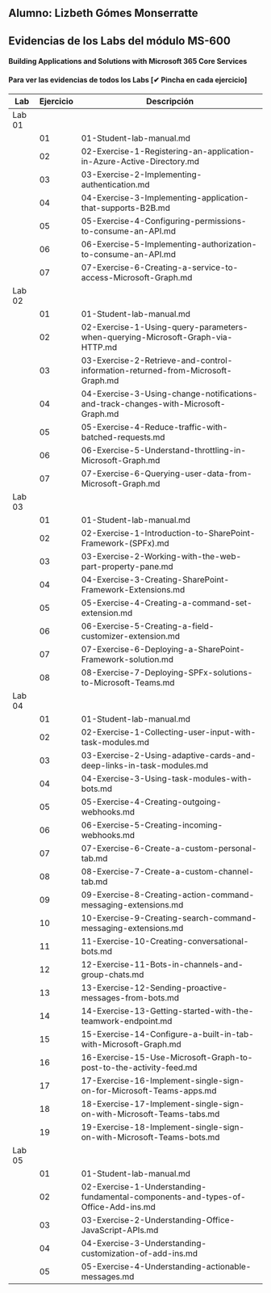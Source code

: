 ## Alumno: Lizbeth Gómes Monserratte

## Evidencias de los Labs del módulo MS-600
####  Building Applications and Solutions with Microsoft 365 Core Services


#### Para ver las evidencias de todos los Labs   [✔ **Pincha en cada ejercicio**] 


| **Lab**    | **Ejercicio** | **Descripción**                                                  |
| ------ | --------- | ------------------------------------------------------------ |
| Lab 01 |           |                                                              |
|        | 01        | 01-Student-lab-manual.md                                     |
|        | 02        | 02-Exercise-1-Registering-an-application-in-Azure-Active-Directory.md |
|        | 03        | 03-Exercise-2-Implementing-authentication.md                 |
|        | 04        | 04-Exercise-3-Implementing-application-that-supports-B2B.md  |
|        | 05        | 05-Exercise-4-Configuring-permissions-to-consume-an-API.md   |
|        | 06        | 06-Exercise-5-Implementing-authorization-to-consume-an-API.md |
|        | 07        | 07-Exercise-6-Creating-a-service-to-access-Microsoft-Graph.md |
| Lab 02 |           |                                                              |
|        | 01        | 01-Student-lab-manual.md                                     |
|        | 02        | 02-Exercise-1-Using-query-parameters-when-querying-Microsoft-Graph-via-HTTP.md |
|        | 03        | 03-Exercise-2-Retrieve-and-control-information-returned-from-Microsoft-Graph.md |
|        | 04        | 04-Exercise-3-Using-change-notifications-and-track-changes-with-Microsoft-Graph.md |
|        | 05        | 05-Exercise-4-Reduce-traffic-with-batched-requests.md        |
|        | 06        | 06-Exercise-5-Understand-throttling-in-Microsoft-Graph.md    |
|        | 07        | 07-Exercise-6-Querying-user-data-from-Microsoft-Graph.md     |
| Lab 03 |           |                                                              |
|        | 01        | 01-Student-lab-manual.md                                     |
|        | 02        | 02-Exercise-1-Introduction-to-SharePoint-Framework-(SPFx).md |
|        | 03        | 03-Exercise-2-Working-with-the-web-part-property-pane.md     |
|        | 04        | 04-Exercise-3-Creating-SharePoint-Framework-Extensions.md    |
|        | 05        | 05-Exercise-4-Creating-a-command-set-extension.md            |
|        | 06        | 06-Exercise-5-Creating-a-field-customizer-extension.md       |
|        | 07        | 07-Exercise-6-Deploying-a-SharePoint-Framework-solution.md   |
|        | 08        | 08-Exercise-7-Deploying-SPFx-solutions-to-Microsoft-Teams.md |
| Lab 04 |           |                                                              |
|        | 01        | 01-Student-lab-manual.md                                     |
|        | 02        | 02-Exercise-1-Collecting-user-input-with-task-modules.md     |
|        | 03        | 03-Exercise-2-Using-adaptive-cards-and-deep-links-in-task-modules.md |
|        | 04        | 04-Exercise-3-Using-task-modules-with-bots.md                |
|        | 05        | 05-Exercise-4-Creating-outgoing-webhooks.md                  |
|        | 06        | 06-Exercise-5-Creating-incoming-webhooks.md                  |
|        | 07        | 07-Exercise-6-Create-a-custom-personal-tab.md                |
|        | 08        | 08-Exercise-7-Create-a-custom-channel-tab.md                 |
|        | 09        | 09-Exercise-8-Creating-action-command-messaging-extensions.md |
|        | 10        | 10-Exercise-9-Creating-search-command-messaging-extensions.md |
|        | 11        | 11-Exercise-10-Creating-conversational-bots.md               |
|        | 12        | 12-Exercise-11-Bots-in-channels-and-group-chats.md           |
|        | 13        | 13-Exercise-12-Sending-proactive-messages-from-bots.md       |
|        | 14        | 14-Exercise-13-Getting-started-with-the-teamwork-endpoint.md |
|        | 15        | 15-Exercise-14-Configure-a-built-in-tab-with-Microsoft-Graph.md |
|        | 16        | 16-Exercise-15-Use-Microsoft-Graph-to-post-to-the-activity-feed.md |
|        | 17        | 17-Exercise-16-Implement-single-sign-on-for-Microsoft-Teams-apps.md |
|        | 18        | 18-Exercise-17-Implement-single-sign-on-with-Microsoft-Teams-tabs.md |
|        | 19        | 19-Exercise-18-Implement-single-sign-on-with-Microsoft-Teams-bots.md |
| Lab 05 |           |                                                              |
|        | 01        | 01-Student-lab-manual.md                                     |
|        | 02        | 02-Exercise-1-Understanding-fundamental-components-and-types-of-Office-Add-ins.md |
|        | 03        | 03-Exercise-2-Understanding-Office-JavaScript-APIs.md        |
|        | 04        | 04-Exercise-3-Understanding-customization-of-add-ins.md      |
|        | 05        | 05-Exercise-4-Understanding-actionable-messages.md           |

